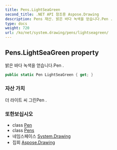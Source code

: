 ```yaml
---
title: Pens.LightSeaGreen
second_title: .NET API 참조용 Aspose.Drawing
description: Pens 재산. 밝은 바다 녹색을 얻습니다.Pen .
type: docs
weight: 720
url: /ko/net/system.drawing/pens/lightseagreen/
---
```

## Pens.LightSeaGreen property

밝은 바다 녹색을 얻습니다.Pen .

```csharp
public static Pen LightSeaGreen { get; }
```

### 자산 가치

더 라이트 씨 그린Pen .

### 또한보십시오

* class [Pen](../../pen/)
* class [Pens](../)
* 네임스페이스 [System.Drawing](../../pens/)
* 집회 [Aspose.Drawing](../../../)


